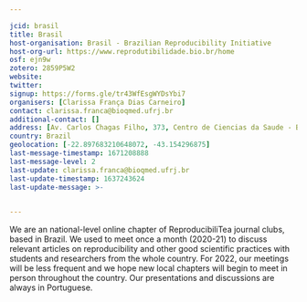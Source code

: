 ```yaml
---

jcid: brasil
title: Brasil
host-organisation: Brasil - Brazilian Reproducibility Initiative
host-org-url: https://www.reprodutibilidade.bio.br/home
osf: ejn9w
zotero: 2859P5W2
website: 
twitter: 
signup: https://forms.gle/tr43WfEsgWYDsYbi7
organisers: [Clarissa França Dias Carneiro]
contact: clarissa.franca@bioqmed.ufrj.br
additional-contact: []
address: [Av. Carlos Chagas Filho, 373, Centro de Ciencias da Saude - Bloco E - Sala 38, Cidade Universitaria, Rio de Janeiro-RJ, Brasil, 21941-590, A/C Clarissa Carneiro]
country: Brazil
geolocation: [-22.897683210648072, -43.154296875]
last-message-timestamp: 1671208888
last-message-level: 2
last-update: clarissa.franca@bioqmed.ufrj.br
last-update-timestamp: 1637243624
last-update-message: >-
  

---
```


We are an national-level online chapter of ReproducibiliTea journal clubs, based in Brazil. 
We used to meet once a month (2020-21) to discuss relevant articles on reproducibility and other good scientific practices with students and researchers from the whole country. For 2022, our meetings will be less frequent and we hope new local chapters will begin to meet in person throughout the country.
Our presentations and discussions are always in Portuguese.
